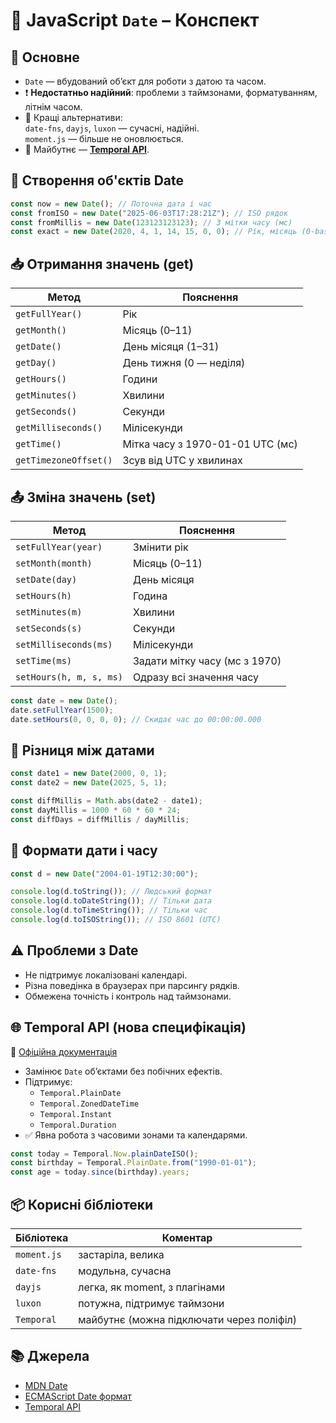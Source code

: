 # 📆 JavaScript `Date` – Конспект

## 📌 Основне

- `Date` — вбудований об’єкт для роботи з датою та часом.
- ❗ **Недостатньо надійний**: проблеми з таймзонами, форматуванням, літнім часом.
- 🔧 Кращі альтернативи:  
  `date-fns`, `dayjs`, `luxon` — сучасні, надійні.  
  `moment.js` — більше не оновлюється.
- 🚀 Майбутнє — [**Temporal API**](https://tc39.es/proposal-temporal/docs/).

## 🧪 Створення об'єктів Date

```js
const now = new Date(); // Поточна дата і час
const fromISO = new Date("2025-06-03T17:28:21Z"); // ISO рядок
const fromMillis = new Date(123123123123); // З мітки часу (мс)
const exact = new Date(2020, 4, 1, 14, 15, 0, 0); // Рік, місяць (0-based), день...
```

## 📥 Отримання значень (get)

| Метод                 | Пояснення                        |
| --------------------- | -------------------------------- |
| `getFullYear()`       | Рік                              |
| `getMonth()`          | Місяць (0–11)                    |
| `getDate()`           | День місяця (1–31)               |
| `getDay()`            | День тижня (0 — неділя)          |
| `getHours()`          | Години                           |
| `getMinutes()`        | Хвилини                          |
| `getSeconds()`        | Секунди                          |
| `getMilliseconds()`   | Мілісекунди                      |
| `getTime()`           | Мітка часу з 1970-01-01 UTC (мс) |
| `getTimezoneOffset()` | Зсув від UTC у хвилинах          |

## 📤 Зміна значень (set)

| Метод                   | Пояснення                     |
| ----------------------- | ----------------------------- |
| `setFullYear(year)`     | Змінити рік                   |
| `setMonth(month)`       | Місяць (0–11)                 |
| `setDate(day)`          | День місяця                   |
| `setHours(h)`           | Година                        |
| `setMinutes(m)`         | Хвилини                       |
| `setSeconds(s)`         | Секунди                       |
| `setMilliseconds(ms)`   | Мілісекунди                   |
| `setTime(ms)`           | Задати мітку часу (мс з 1970) |
| `setHours(h, m, s, ms)` | Одразу всі значення часу      |

```js
const date = new Date();
date.setFullYear(1500);
date.setHours(0, 0, 0, 0); // Скидає час до 00:00:00.000
```

## 🧮 Різниця між датами

```js
const date1 = new Date(2000, 0, 1);
const date2 = new Date(2025, 5, 1);

const diffMillis = Math.abs(date2 - date1);
const dayMillis = 1000 * 60 * 60 * 24;
const diffDays = diffMillis / dayMillis;
```

## 🧾 Формати дати і часу

```js
const d = new Date("2004-01-19T12:30:00");

console.log(d.toString()); // Людський формат
console.log(d.toDateString()); // Тільки дата
console.log(d.toTimeString()); // Тільки час
console.log(d.toISOString()); // ISO 8601 (UTC)
```

## ⚠️ Проблеми з Date

- Не підтримує локалізовані календарі.
- Різна поведінка в браузерах при парсингу рядків.
- Обмежена точність і контроль над таймзонами.

## 🌐 Temporal API (нова специфікація)

📘 [Офіційна документація](https://tc39.es/proposal-temporal/docs/)

- Замінює `Date` об’єктами без побічних ефектів.
- Підтримує:
  - `Temporal.PlainDate`
  - `Temporal.ZonedDateTime`
  - `Temporal.Instant`
  - `Temporal.Duration`
- ✅ Явна робота з часовими зонами та календарями.

```js
const today = Temporal.Now.plainDateISO();
const birthday = Temporal.PlainDate.from("1990-01-01");
const age = today.since(birthday).years;
```

## 📦 Корисні бібліотеки

| Бібліотека  | Коментар                                  |
| ----------- | ----------------------------------------- |
| `moment.js` | застаріла, велика                         |
| `date-fns`  | модульна, сучасна                         |
| `dayjs`     | легка, як moment, з плагінами             |
| `luxon`     | потужна, підтримує таймзони               |
| `Temporal`  | майбутнє (можна підключати через поліфіл) |

## 📚 Джерела

- [MDN Date](https://developer.mozilla.org/en-US/docs/Web/JavaScript/Reference/Global_Objects/Date)
- [ECMAScript Date формат](https://tc39.es/ecma262/multipage/numbers-and-dates.html#sec-date-time-string-format)
- [Temporal API](https://tc39.es/proposal-temporal/docs/)
